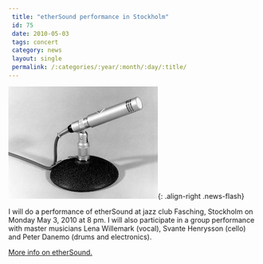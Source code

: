 ```yaml
---
 title: "etherSound performance in Stockholm"
 id: 75
 date: 2010-05-03
 tags: concert
 category: news
 layout: single
 permalink: /:categories/:year/:month/:day/:title/
---
```

![image-right](/assets/images/micro.jpg){: .align-right .news-flash}

I will do a performance of etherSound at jazz club Fasching, Stockholm on Monday May 3, 2010 at 8 pm. I will also participate in a group performance with master musicians Lena Willemark (vocal), Svante Henrysson (cello) and Peter Danemo (drums and electronics).</p>
<p>
<a href="http://www.henrikfrisk.com/ethersound/index.jsp">More info on etherSound.</a>

